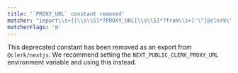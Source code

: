 ```yaml
---
title: '`PROXY_URL` constant removed'
matcher: "import\\s+{[\\s\\S]*?PROXY_URL[\\s\\S]*?from\\s+['\"]@clerk\\/nextjs[\\s\\S]*?['\"]"
matcherFlags: 'm'
---
```


This deprecated constant has been removed as an export from `@clerk/nextjs`. We recommend setting the `NEXT_PUBLIC_CLERK_PROXY_URL` environment variable and using this instead.
